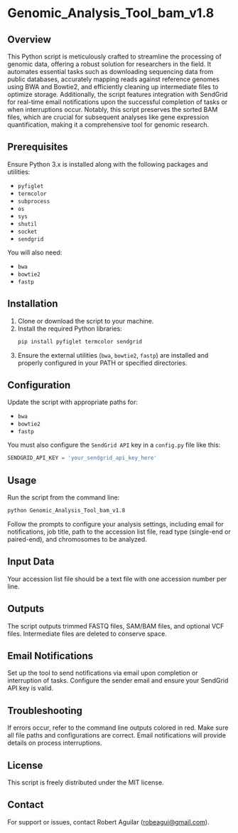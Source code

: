 
# Genomic_Analysis_Tool_bam_v1.8

## Overview
This Python script is meticulously crafted to streamline the processing of genomic data, offering a robust solution for researchers in the field. It automates essential tasks such as downloading sequencing data from public databases, accurately mapping reads against reference genomes using BWA and Bowtie2, and efficiently cleaning up intermediate files to optimize storage. Additionally, the script features integration with SendGrid for real-time email notifications upon the successful completion of tasks or when interruptions occur. Notably, this script preserves the sorted BAM files, which are crucial for subsequent analyses like gene expression quantification, making it a comprehensive tool for genomic research.

## Prerequisites
Ensure Python 3.x is installed along with the following packages and utilities:
- `pyfiglet`
- `termcolor`
- `subprocess`
- `os`
- `sys`
- `shutil`
- `socket`
- `sendgrid`

You will also need:
- `bwa`
- `bowtie2`
- `fastp`

## Installation
1. Clone or download the script to your machine.
2. Install the required Python libraries:
   ```bash
   pip install pyfiglet termcolor sendgrid
   ```
3. Ensure the external utilities (`bwa`, `bowtie2`, `fastp`) are installed and properly configured in your PATH or specified directories.

## Configuration
Update the script with appropriate paths for:
- `bwa`
- `bowtie2`
- `fastp`

You must also configure the `SendGrid API` key in a `config.py` file like this:
```python
SENDGRID_API_KEY = 'your_sendgrid_api_key_here'
```

## Usage
Run the script from the command line:
```bash
python Genomic_Analysis_Tool_bam_v1.8
```
Follow the prompts to configure your analysis settings, including email for notifications, job title, path to the accession list file, read type (single-end or paired-end), and chromosomes to be analyzed.

## Input Data
Your accession list file should be a text file with one accession number per line.

## Outputs
The script outputs trimmed FASTQ files, SAM/BAM files, and optional VCF files. Intermediate files are deleted to conserve space.

## Email Notifications
Set up the tool to send notifications via email upon completion or interruption of tasks. Configure the sender email and ensure your SendGrid API key is valid.

## Troubleshooting
If errors occur, refer to the command line outputs colored in red. Make sure all file paths and configurations are correct. Email notifications will provide details on process interruptions.

## License
This script is freely distributed under the MIT license.

## Contact
For support or issues, contact Robert Aguilar (robeagui@gmail.com).

